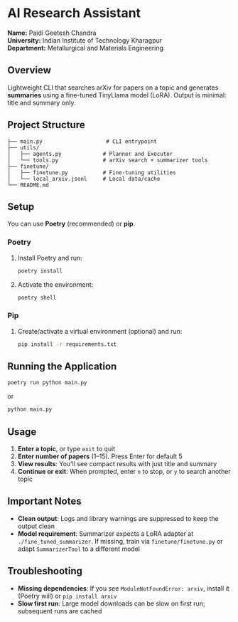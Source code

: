 # AI Research Assistant

**Name:** Paidi Geetesh Chandra   
**University:** Indian Institute of Technology Kharagpur   
**Department:** Metallurgical and Materials Engineering   

## Overview

Lightweight CLI that searches arXiv for papers on a topic and generates **summaries** using a fine-tuned TinyLlama model (LoRA). Output is minimal: title and summary only.

## Project Structure

```
├── main.py                    # CLI entrypoint
├── utils/
│   ├── agents.py             # Planner and Executor
│   └── tools.py              # arXiv search + summarizer tools
├── finetune/
│   ├── finetune.py           # Fine-tuning utilities
│   └── local_arxiv.jsonl     # Local data/cache
└── README.md
```

## Setup

You can use **Poetry** (recommended) or **pip**.

### Poetry

1. Install Poetry and run:
   ```bash
   poetry install
   ```
2. Activate the environment:
   ```bash
   poetry shell
   ```

### Pip

1. Create/activate a virtual environment (optional) and run:
   ```bash
   pip install -r requirements.txt
   ```

## Running the Application

```bash
poetry run python main.py
```
or
```bash
python main.py
```

## Usage

1. **Enter a topic**, or type `exit` to quit
2. **Enter number of papers** (1–15). Press Enter for default 5
3. **View results**: You'll see compact results with just title and summary
4. **Continue or exit**: When prompted, enter `n` to stop, or `y` to search another topic

## Important Notes

- **Clean output**: Logs and library warnings are suppressed to keep the output clean
- **Model requirement**: Summarizer expects a LoRA adapter at `./fine_tuned_summarizer`. If missing, train via `finetune/finetune.py` or adapt `SummarizerTool` to a different model

## Troubleshooting

- **Missing dependencies**: If you see `ModuleNotFoundError: arxiv`, install it (Poetry will) or `pip install arxiv`
- **Slow first run**: Large model downloads can be slow on first run; subsequent runs are cached


